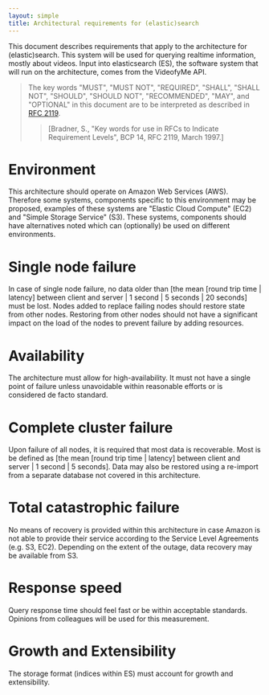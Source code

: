 ```yaml
---
layout: simple
title: Architectural requirements for (elastic)search
---
```


This document describes requirements that apply to the architecture for (elastic)search. This system will be used for querying realtime information, mostly about videos. Input into elasticsearch (ES), the software system that will run on the architecture, comes from the VideofyMe API.

>   The key words "MUST", "MUST NOT", "REQUIRED", "SHALL", "SHALL NOT", "SHOULD", "SHOULD NOT", "RECOMMENDED",  "MAY", and "OPTIONAL" in this document are to be interpreted as described in [RFC 2119].  
>   >   [Bradner, S., "Key words for use in RFCs to Indicate Requirement Levels", BCP 14, RFC 2119, March 1997.]

[RFC 2119]: http://www.ietf.org/rfc/rfc2119.txt (Bradner, S., "Key words for use in RFCs to Indicate Requirement Levels", BCP 14, RFC 2119, March 1997.)

# Environment
This architecture should operate on Amazon Web Services (AWS). Therefore some systems, components specific to this environment may be proposed, examples of these systems are "Elastic Cloud Compute" (EC2) and "Simple Storage Service" (S3). These systems, components should have alternatives noted which can (optionally) be used on different environments.

# Single node failure
In case of single node failure, no data older than [the mean [round trip time | latency] between client and server | 1 second | 5 seconds | 20 seconds] must be lost. Nodes added to replace failing nodes should restore state from other nodes. Restoring from other nodes should not have a significant impact on the load of the nodes to prevent failure by adding resources.

# Availability
The architecture must allow for high-availability. It must not have a single point of failure unless unavoidable within reasonable efforts or is considered de facto standard.

# Complete cluster failure
Upon failure of all nodes, it is required that most data is recoverable. Most is be defined as [the mean [round trip time | latency] between client and server | 1 second | 5 seconds]. Data may also be restored using a re-import from a separate database not covered in this architecture.

# Total catastrophic failure
No means of recovery is provided within this architecture in case Amazon is not able to provide their service according to the Service Level Agreements (e.g. S3, EC2). Depending on the extent of the outage, data recovery may be available from S3.

# Response speed
Query response time should feel fast or be within acceptable standards. Opinions from colleagues will be used for this measurement.

#  Growth and Extensibility
The storage format (indices within ES) must account for growth and extensibility. 